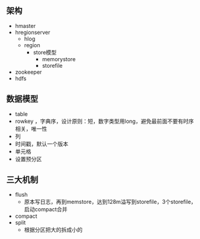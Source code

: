 ## 架构
- hmaster
- hregionserver
  - hlog
  - region
    - store模型
      - memorystore
      - storefile
- zookeeper
- hdfs
## 数据模型
- table
- rowkey ，字典序，设计原则：短，数字类型用long，避免最前面不要有时序相关，唯一性
- 列
- 时间戳，默认一个版本
- 单元格
- 设置预分区
## 三大机制
- flush
  - 原本写日志，再到memstore，达到128m溢写到storefile，3个storefile，启动compact合并
- compact
- split
  - 根据分区把大的拆成小的
